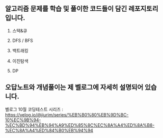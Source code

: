 ## 알고리즘 문제를 학습 및 풀이한 코드들이 담긴 레포지토리 입니다.

1. 스택&큐

2. DFS / BFS

3. 백트래킹

4. 이진탐색
  
5. DP
   
## 오답노트와 개념풀이는 제 벨로그에 자세히 설명되어 있습니다.

벨로그 10월 코딩테스트 시리즈 : https://velog.io/@jiurim/series/%EB%B0%80%EB%9D%BC-10%EC%9B%94-%EC%BD%94%EB%94%A9%ED%85%8C%EC%8A%A4%ED%8A%B8-%EC%8A%A4%ED%84%B0%EB%94%94
